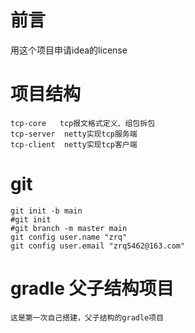 # 前言
用这个项目申请idea的license

# 项目结构
```
tcp-core   tcp报文格式定义、组包拆包
tcp-server  netty实现tcp服务端
tcp-client  netty实现tcp客户端
```

# git
```
git init -b main
#git init
#git branch -m master main
git config user.name "zrq"
git config user.email "zrq5462@163.com"
```

# gradle 父子结构项目
```
这是第一次自己搭建，父子结构的gradle项目
```

